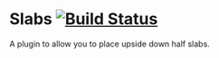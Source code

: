 # Slabs [![Build Status](https://minecraft16.ml/jenkins/buildStatus/icon?job=Slabs)](https://minecraft16.ml/jenkins/job/Slabs)
A plugin to allow you to place upside down half slabs.